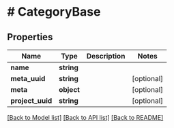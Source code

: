 # # CategoryBase

## Properties

Name | Type | Description | Notes
------------ | ------------- | ------------- | -------------
**name** | **string** |  |
**meta_uuid** | **string** |  | [optional]
**meta** | **object** |  | [optional]
**project_uuid** | **string** |  | [optional]

[[Back to Model list]](../../README.md#models) [[Back to API list]](../../README.md#endpoints) [[Back to README]](../../README.md)
